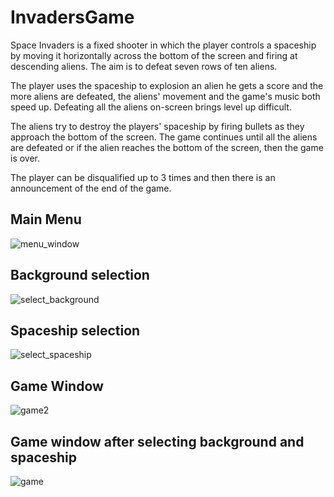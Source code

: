 # InvadersGame

Space Invaders is a fixed shooter in which the player controls a spaceship by moving it horizontally across the bottom of the screen and firing at descending aliens. 
The aim is to defeat seven rows of ten aliens.

The player uses the spaceship to explosion an alien he gets a score and the more aliens are defeated, the aliens' movement and the game's music both speed up. 
Defeating all the aliens on-screen brings level up difficult.

The aliens try to destroy the players' spaceship by firing bullets as they approach the bottom of the screen. 
The game continues until all the aliens are defeated or if the alien reaches the bottom of the screen, then the game is over.

The player can be disqualified up to 3 times and then there is an announcement of the end of the game.


## Main Menu

![menu_window](https://user-images.githubusercontent.com/48810056/105577978-aa0dd980-5d85-11eb-9786-c314b83c8df3.JPG)





## Background selection

![select_background](https://user-images.githubusercontent.com/48810056/105577941-64511100-5d85-11eb-864d-95487bb2bc4f.JPG)




## Spaceship selection

![select_spaceship](https://user-images.githubusercontent.com/48810056/105578007-e3dee000-5d85-11eb-9ceb-f1a5cad8abd4.JPG)



## Game Window

![game2](https://user-images.githubusercontent.com/48810056/105578014-f1946580-5d85-11eb-97b3-20cb6935095e.JPG)



## Game window after selecting background and spaceship


![game](https://user-images.githubusercontent.com/48810056/105578016-f22cfc00-5d85-11eb-9bcb-100840cdf981.JPG)
